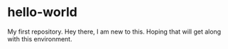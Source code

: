 # hello-world
My first repository.
Hey there, I am new to this. Hoping that will get along with this environment.
